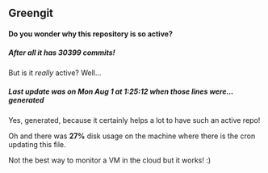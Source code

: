 ## Greengit

#### Do you wonder why this repository is so active?

##### After all it has 30399 commits!

But is it *really* active? Well...

##### Last update was on Mon Aug 1 at 1:25:12 when those lines were... generated

Yes, generated, because it certainly helps a lot to have such an active repo!

Oh and there was **27%** disk usage on the machine
where there is the cron updating this file.

Not the best way to monitor a VM in the cloud but it works! :)
